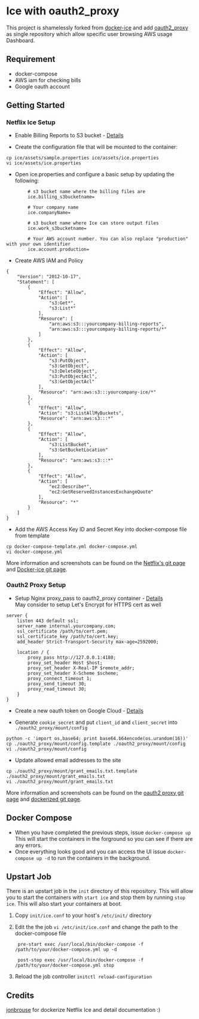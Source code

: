 # Ice with oauth2_proxy

This project is shamelessly forked from [docker-ice](https://github.com/jonbrouse/docker-ice) and add [oauth2_proxy](https://github.com/bitly/oauth2_proxy) as single repository which allow specific user browsing AWS usage Dashboard.


## Requirement
- docker-compose
- AWS iam for checking bills
- Google oauth account


## Getting Started

### Netflix Ice Setup 
- Enable Billing Reports to S3 bucket - [Details](https://console.aws.amazon.com/billing/home#/preferences)
 
- Create the configuration file that will be mounted to the container: 
```
cp ice/assets/sample.properties ice/assets/ice.properties
vi ice/assets/ice.properties
```

- Open ice.properties and configure a basic setup by updating the following:
```    
	    # s3 bucket name where the billing files are
	    ice.billing_s3bucketname=
	    
	    # Your company name
	    ice.companyName=
	    
	    # s3 bucket name where Ice can store output files
	    ice.work_s3bucketname=
	    
	    # Your AWS account number. You can also replace "production" with your own identifier 
	    ice.account.production=
```

- Create AWS IAM and Policy  
```
{
    "Version": "2012-10-17",
    "Statement": [
        {
            "Effect": "Allow",
            "Action": [
                "s3:Get*",
                "s3:List*"
            ],
            "Resource": [
                "arn:aws:s3:::yourcompany-billing-reports",
                "arn:aws:s3:::yourcompany-billing-reports/*"
            ]
        },
        {
            "Effect": "Allow",
            "Action": [
                "s3:PutObject",
                "s3:GetObject",
                "s3:DeleteObject",
                "s3:PutObjectAcl",
                "s3:GetObjectAcl"
            ],
            "Resource": "arn:aws:s3:::yourcompany-ice/*"
        },
        {
            "Effect": "Allow",
            "Action": "s3:ListAllMyBuckets",
            "Resource": "arn:aws:s3:::*"
        },
        {
            "Effect": "Allow",
            "Action": [
                "s3:ListBucket",
                "s3:GetBucketLocation"
            ],
            "Resource": "arn:aws:s3:::*"
        },
        {
            "Effect": "Allow",
            "Action": [
                "ec2:Describe*",
                "ec2:GetReservedInstancesExchangeQuote"
            ],
            "Resource": "*"
        }
    ]
}
```

- Add the AWS Access Key ID and Secret Key into docker-compose file from template 
```
cp docker-compose-template.yml docker-compose.yml
vi docker-compose.yml
```
More information and screenshots can be found on the [Netflix's git page](https://github.com/Netflix/ice) and [Docker-ice git page](https://github.com/jonbrouse/docker-ice). 


### Oauth2 Proxy Setup
- Setup Nginx proxy_pass to oauth2_proxy container - [Details](https://github.com/bitly/oauth2_proxy#ssl-configuration)  
  May consider to setup Let's Encrypt for HTTPS cert as well
```
server {
    listen 443 default ssl;
    server_name internal.yourcompany.com;
    ssl_certificate /path/to/cert.pem;
    ssl_certificate_key /path/to/cert.key;
    add_header Strict-Transport-Security max-age=2592000;

    location / {
        proxy_pass http://127.0.0.1:4180;
        proxy_set_header Host $host;
        proxy_set_header X-Real-IP $remote_addr;
        proxy_set_header X-Scheme $scheme;
        proxy_connect_timeout 1;
        proxy_send_timeout 30;
        proxy_read_timeout 30;
    }
}
```

- Create a new oauth token on Google Cloud - [Details](https://github.com/bitly/oauth2_proxy#google-auth-provider)

- Generate `cookie_secret` and put `client_id` and `client_secret` into `./oauth2_proxy/mount/config`
```
python -c 'import os,base64; print base64.b64encode(os.urandom(16))'
cp ./oauth2_proxy/mount/config.template ./oauth2_proxy/mount/config
vi ./oauth2_proxy/mount/config
```

- Update allowed email addresses to the site
```
cp ./oauth2_proxy/mount/grant_emails.txt.template ./oauth2_proxy/mount/grant_emails.txt
vi ./oauth2_proxy/mount/grant_emails.txt
```

More information and screenshots can be found on the [oauth2 proxy git page](https://github.com/bitly/oauth2_proxy) and [dockerized git page](https://github.com/wingedkiwi/oauth2-proxy-container). 


## Docker Compose

 - When you have completed the previous steps, issue `docker-compose up` This will start the containers in the forground so you can see if there are any errors.
 - Once everything looks good and you can access the UI issue `docker-compose up -d` to run the containers in the background.


## Upstart Job

There is an upstart job in the `init` directory of this repository. This will allow you to start the containers with `start ice` and stop them by running `stop ice`.  This will also start your containers at boot.

1. Copy `init/ice.conf` to your host's `/etc/init/` directory
2. Edit the the job `vi /etc/init/ice.conf` and change the path to the docker-compose file
	
	    pre-start exec /usr/local/bin/docker-compose -f /path/to/your/docker-compose.yml up -d

		post-stop exec /usr/local/bin/docker-compose -f /path/to/your/docker-compose.yml stop

3. Reload the job controller `initctl reload-configuration`

## Credits
[jonbrouse](https://www.github.com/jonbrouse) for dockerize Netflix Ice and detail documentation :)
